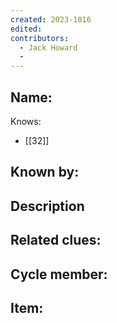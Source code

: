 ```yaml
---
created: 2023-1016
edited:
contributors:
  - Jack Howard
  - 
---
```


Name:
- 

Knows:
- [[32]]

Known by:
- 

Description
- 

Related clues:
- 
Cycle member:
- 
Item:
- 




